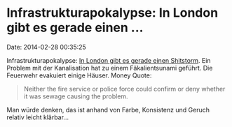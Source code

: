 Infrastrukturapokalypse: In London gibt es gerade einen \...
============================================================

Date: 2014-02-28 00:35:25

Infrastrukturapokalypse: [In London gibt es gerade einen
Shitstorm](http://www.itv.com/news/story/2014-02-27/sewage-floods-london-homes-clapham/).
Ein Problem mit der Kanalisation hat zu einem Fäkalientsunami geführt.
Die Feuerwehr evakuiert einige Häuser. Money Quote:

> Neither the fire service or police force could confirm or deny whether
> it was sewage causing the problem.

Man würde denken, das ist anhand von Farbe, Konsistenz und Geruch
relativ leicht klärbar\...
